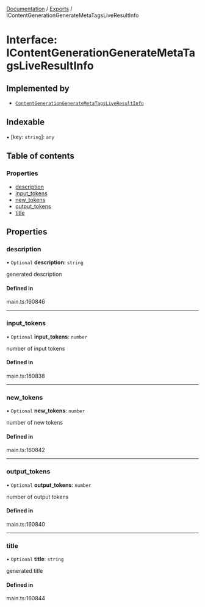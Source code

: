 [Documentation](../README.md) / [Exports](../modules.md) / IContentGenerationGenerateMetaTagsLiveResultInfo

# Interface: IContentGenerationGenerateMetaTagsLiveResultInfo

## Implemented by

- [`ContentGenerationGenerateMetaTagsLiveResultInfo`](../classes/ContentGenerationGenerateMetaTagsLiveResultInfo.md)

## Indexable

▪ [key: `string`]: `any`

## Table of contents

### Properties

- [description](IContentGenerationGenerateMetaTagsLiveResultInfo.md#description)
- [input\_tokens](IContentGenerationGenerateMetaTagsLiveResultInfo.md#input_tokens)
- [new\_tokens](IContentGenerationGenerateMetaTagsLiveResultInfo.md#new_tokens)
- [output\_tokens](IContentGenerationGenerateMetaTagsLiveResultInfo.md#output_tokens)
- [title](IContentGenerationGenerateMetaTagsLiveResultInfo.md#title)

## Properties

### description

• `Optional` **description**: `string`

generated description

#### Defined in

main.ts:160846

___

### input\_tokens

• `Optional` **input\_tokens**: `number`

number of input tokens

#### Defined in

main.ts:160838

___

### new\_tokens

• `Optional` **new\_tokens**: `number`

number of new tokens

#### Defined in

main.ts:160842

___

### output\_tokens

• `Optional` **output\_tokens**: `number`

number of output tokens

#### Defined in

main.ts:160840

___

### title

• `Optional` **title**: `string`

generated title

#### Defined in

main.ts:160844
